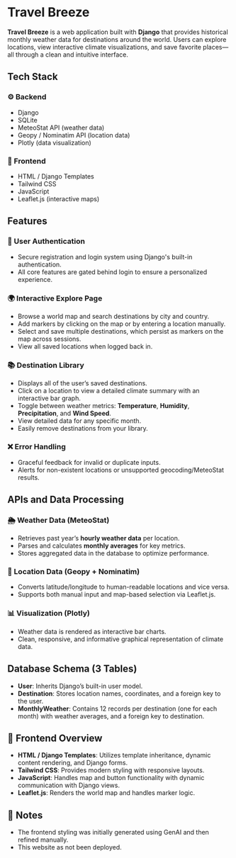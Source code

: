 # Travel Breeze

**Travel Breeze** is a web application built with **Django** that provides historical monthly weather data for destinations around the world. Users can explore locations, view interactive climate visualizations, and save favorite places—all through a clean and intuitive interface.

## Tech Stack

### ⚙️ Backend
- Django
- SQLite
- MeteoStat API (weather data)
- Geopy / Nominatim API (location data)
- Plotly (data visualization)

### 🎨 Frontend
- HTML / Django Templates  
- Tailwind CSS
- JavaScript
- Leaflet.js (interactive maps)

## Features

### 👤 User Authentication
- Secure registration and login system using Django's built-in authentication.
- All core features are gated behind login to ensure a personalized experience.

### 🌍 Interactive Explore Page
- Browse a world map and search destinations by city and country.
- Add markers by clicking on the map or by entering a location manually.
- Select and save multiple destinations, which persist as markers on the map across sessions.
- View all saved locations when logged back in.

### 📚 Destination Library
- Displays all of the user’s saved destinations.
- Click on a location to view a detailed climate summary with an interactive bar graph.
- Toggle between weather metrics: **Temperature**, **Humidity**, **Precipitation**, and **Wind Speed**.
- View detailed data for any specific month.
- Easily remove destinations from your library.

### ❌ Error Handling
- Graceful feedback for invalid or duplicate inputs.
- Alerts for non-existent locations or unsupported geocoding/MeteoStat results.

## APIs and Data Processing

### 🌦️ Weather Data (MeteoStat)
- Retrieves past year’s **hourly weather data** per location.
- Parses and calculates **monthly averages** for key metrics.
- Stores aggregated data in the database to optimize performance.

### 📍 Location Data (Geopy + Nominatim)
- Converts latitude/longitude to human-readable locations and vice versa.
- Supports both manual input and map-based selection via Leaflet.js.

### 📊 Visualization (Plotly)
- Weather data is rendered as interactive bar charts.
- Clean, responsive, and informative graphical representation of climate data.

## Database Schema (3 Tables)

- **User**: Inherits Django’s built-in user model.
- **Destination**: Stores location names, coordinates, and a foreign key to the user.
- **MonthlyWeather**: Contains 12 records per destination (one for each month) with weather averages, and a foreign key to destination.

## 🎨 Frontend Overview

- **HTML / Django Templates**: Utilizes template inheritance, dynamic content rendering, and Django forms.
- **Tailwind CSS**: Provides modern styling with responsive layouts.
- **JavaScript**: Handles map and button functionality with dynamic communication with Django views.
- **Leaflet.js**: Renders the world map and handles marker logic.

## 📌 Notes

- The frontend styling was initially generated using GenAI and then refined manually.
- This website as not been deployed.
